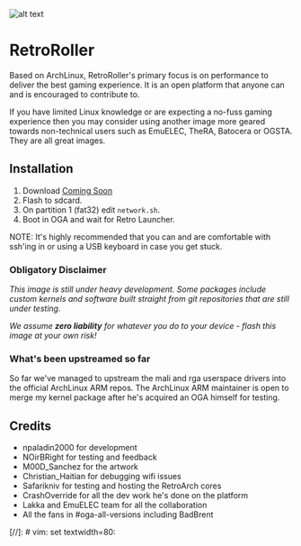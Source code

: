 ![alt text](logo.png "RetroRoller")

# RetroRoller

Based on ArchLinux, RetroRoller's primary focus is on performance to deliver the
best gaming experience. It is an open platform that anyone can and is encouraged
to contribute to.

If you have limited Linux knowledge or are expecting a no-fuss gaming experience
then you may consider using another image more geared towards non-technical
users such as EmuELEC, TheRA, Batocera or OGSTA. They are all great images.


## Installation

1. Download [Coming Soon](http://localhost)
2. Flash to sdcard.
3. On partition 1 (fat32) edit `network.sh`.
4. Boot in OGA and wait for Retro Launcher.

NOTE: It's highly recommended that you can and are comfortable with ssh'ing in
or using a USB keyboard in case you get stuck.


### Obligatory Disclaimer

<i>This image is still under heavy development. Some packages include
custom kernels and software built straight from git repositories that
are still under testing. 

We assume <b>zero liability</b> for whatever you do to your device - 
flash this image at your own risk!</i>


### What's been upstreamed so far

So far we've managed to upstream the mali and rga userspace drivers into the
official ArchLinux ARM repos. The ArchLinux ARM maintainer is open to merge 
my kernel package after he's acquired an OGA himself for testing.

## Credits

- npaladin2000 for development
- NOirBRight for testing and feedback
- M00D\_Sanchez for the artwork
- Christian\_Haitian for debugging wifi issues
- Safarikniv for testing and hosting the RetroArch cores
- CrashOverride for all the dev work he's done on the platform
- Lakka and EmuELEC team for all the collaboration
- All the fans in #oga-all-versions including BadBrent

[//]: # vim: set textwidth=80:
